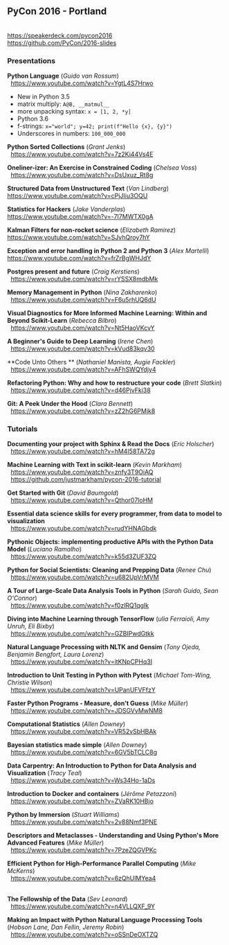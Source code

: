 ## PyCon 2016 - Portland

<br/>https://speakerdeck.com/pycon2016
<br/>https://github.com/PyCon/2016-slides

### Presentations

**Python Language** (_Guido van Rossum_)
<br/>&nbsp;&nbsp;https://www.youtube.com/watch?v=YgtL4S7Hrwo
 - New in Python 3.5
  - matrix multiply: `A@B, __matmul__`
  - more unpacking syntax: `x = [1, 2, *y]`
 - Python 3.6
  - f-strings: `x="world"; y=42; print(f"Hello {x}, {y}")`
  - Underscores in numbers: `100_000_000`

**Python Sorted Collections** (_Grant Jenks_)
<br/>&nbsp;&nbsp;https://www.youtube.com/watch?v=7z2Ki44Vs4E

**Oneliner-izer: An Exercise in Constrained Coding** (_Chelsea Voss_)
<br/>&nbsp;&nbsp;https://www.youtube.com/watch?v=DsUxuz_Rt8g

**Structured Data from Unstructured Text** (_Van Lindberg_)
<br/>https://www.youtube.com/watch?v=cPjJIiu3OQU

**Statistics for Hackers** (_Jake Vanderplas_)
<br/>https://www.youtube.com/watch?v=-7I7MWTX0gA

**Kalman Filters for non-rocket science** (_Elizabeth Ramirez_)
<br/>https://www.youtube.com/watch?v=SJvhQroy7hY

**Exception and error handling in Python 2 and Python 3** (_Alex Martelli_)
<br/>https://www.youtube.com/watch?v=frZrBgWHJdY

**Postgres present and future** (_Craig Kerstiens_)
<br/>&nbsp;&nbsp;https://www.youtube.com/watch?v=rYSSX8mdbMk

**Memory Management in Python** (_Nina Zakharenko_)
<br/>&nbsp;&nbsp;https://www.youtube.com/watch?v=F6u5rhUQ6dU

**Visual Diagnostics for More Informed Machine Learning: Within and Beyond Scikit-Learn** (_Rebecca Bilbro_)
<br/>&nbsp;&nbsp;https://www.youtube.com/watch?v=Nt5HaoVKcvY

**A Beginner's Guide to Deep Learning** (_Irene Chen_)
<br/>&nbsp;&nbsp;https://www.youtube.com/watch?v=kVud83kqv30

**Code Unto Others ** (_Nathaniel Manista, Augie Fackler_)
<br/>&nbsp;&nbsp;https://www.youtube.com/watch?v=AFhSWQYdjy4

**Refactoring Python: Why and how to restructure your code** (_Brett Slatkin_)
<br/>&nbsp;&nbsp;https://www.youtube.com/watch?v=d46PjvFki38

**Git: A Peek Under the Hood** (_Clara Bennett_)
<br/>&nbsp;&nbsp;https://www.youtube.com/watch?v=zZ2hG6PMjk8

### Tutorials

**Documenting your project with Sphinx & Read the Docs** (_Eric Holscher_)
<br/>&nbsp;&nbsp;https://www.youtube.com/watch?v=hM4I58TA72g

**Machine Learning with Text in scikit-learn** (_Kevin Markham_)
<br/>&nbsp;&nbsp;https://www.youtube.com/watch?v=znfy3T9OiAQ
<br/>&nbsp;&nbsp;https://github.com/justmarkham/pycon-2016-tutorial

**Get Started with Git** (_David Baumgold_)
<br/>&nbsp;&nbsp;https://www.youtube.com/watch?v=Qthor07loHM

**Essential data science skills for every programmer, from data to model to visualization**
<br/>&nbsp;&nbsp;https://www.youtube.com/watch?v=rudYHNAGbdk

**Pythonic Objects: implementing productive APIs with the Python Data Model** (_Luciano Ramalho_)
<br/>&nbsp;&nbsp;https://www.youtube.com/watch?v=k55d3ZUF3ZQ

**Python for Social Scientists: Cleaning and Prepping Data** (_Renee Chu_)
<br/>&nbsp;&nbsp;https://www.youtube.com/watch?v=u682UpVrMVM

**A Tour of Large-Scale Data Analysis Tools in Python** (_Sarah Guido, Sean O'Connor_)
<br/>&nbsp;&nbsp;https://www.youtube.com/watch?v=f0zlRQ1qgIk

**Diving into Machine Learning through TensorFlow** (_ulia Ferraioli, Amy Unruh, Eli Bixby_)
<br/>&nbsp;&nbsp;https://www.youtube.com/watch?v=GZBIPwdGtkk

**Natural Language Processing with NLTK and Gensim** (_Tony Ojeda, Benjamin Bengfort, Laura Lorenz_)
<br/>&nbsp;&nbsp;https://www.youtube.com/watch?v=itKNpCPHq3I

**Introduction to Unit Testing in Python with Pytest** (_Michael Tom-Wing, Christie Wilson_)
<br/>&nbsp;&nbsp;https://www.youtube.com/watch?v=UPanUFVFfzY

**Faster Python Programs - Measure, don't Guess** (_Mike Müller_)
<br/>&nbsp;&nbsp;https://www.youtube.com/watch?v=JDSGVvMwNM8

**Computational Statistics** (_Allen Downey_)
<br/>&nbsp;&nbsp;https://www.youtube.com/watch?v=VR52vSbHBAk

**Bayesian statistics made simple** (_Allen Downey_)
<br/>&nbsp;&nbsp;https://www.youtube.com/watch?v=6GV5bTCLC8g

**Data Carpentry: An Introduction to Python for Data Analysis and Visualization** (_Tracy Teal_)
<br/>&nbsp;&nbsp;https://www.youtube.com/watch?v=Ws34Ho-1aDs

**Introduction to Docker and containers** (_Jérôme Petazzoni_)
<br/>&nbsp;&nbsp;https://www.youtube.com/watch?v=ZVaRK10HBjo

**Python by Immersion** (_Stuart Williams_)
<br/>&nbsp;&nbsp;https://www.youtube.com/watch?v=2v88Nmf3PNE

**Descriptors and Metaclasses - Understanding and Using Python's More Advanced Features** (_Mike Müller_)
<br/>&nbsp;&nbsp;https://www.youtube.com/watch?v=7PzeZQGVPKc

**Efficient Python for High-Performance Parallel Computing** (_Mike McKerns_)
<br/>&nbsp;&nbsp;https://www.youtube.com/watch?v=6zQhUlMYea4
<br/>&nbsp;&nbsp;

**The Fellowship of the Data** (_Sev Leonard_)
<br/>&nbsp;&nbsp;https://www.youtube.com/watch?v=n4VLLQXF_9Y

**Making an Impact with Python Natural Language Processing Tools** (_Hobson Lane, Dan Fellin, Jeremy Robin_)
<br/>&nbsp;&nbsp;https://www.youtube.com/watch?v=oSSnDeOXTZQ
